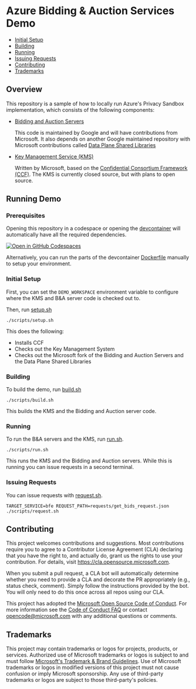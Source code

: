 # Azure Bidding & Auction Services Demo
  - [Initial Setup](#Initial-Setup)
  - [Building](#Building)
  - [Running](#Running)
  - [Issuing Requests](#Issuing-Requests)
- [Contributing](#Contributing)
- [Trademarks](#Trademarks)

## Overview

This repository is a sample of how to locally run Azure's Privacy Sandbox implementation, which consists of the following components:

- [Bidding and Auction Servers](https://github.com/privacysandbox/bidding-auction-servers)

  This code is maintained by Google and will have contributions from Microsoft.
  It also depends on another Google maintained repository with Microsoft contributions called [Data Plane Shared Libraries](https://github.com/privacysandbox/data-plane-shared-libraries)

- [Key Management Service (KMS)](https://github.com/microsoft/azure-privacy-sandbox-kms)

  Written by Microsoft, based on the [Confidential Consortium Framework (CCF)](https://github.com/microsoft/ccf).
  The KMS is currently closed source, but with plans to open source.
  
## Running Demo

### Prerequisites

Opening this repository in a codespace or opening the [devcontainer](.devcontainer/devcontainer.json) will automatically have all the required dependencies.

[![Open in GitHub Codespaces](https://github.com/codespaces/badge.svg)](https://github.com/codespaces/new?hide_repo_select=true&ref=main&repo=740915196&skip_quickstart=true&machine=premiumLinux&geo=EuropeWest)

Alternatively, you can run the parts of the devcontainer [Dockerfile](.devcontainer/Dockerfile) manually to setup your environment.

### Initial Setup

First, you can set the `DEMO_WORKSPACE` environment variable to configure where the KMS and B&A server code is checked out to.

Then, run [setup.sh](scripts/setup.sh)

```
./scripts/setup.sh
```
This does the following:
- Installs CCF
- Checks out the Key Management System
- Checks out the Microsoft fork of the Bidding and Auction Servers and the Data Plane Shared Libraries

### Building

To build the demo, run [build.sh](scripts/build.sh)
```
./scripts/build.sh
```

This builds the KMS and the Bidding and Auction server code.

### Running

To run the B&A servers and the KMS, run [run.sh](scripts/run.sh).
```
./scripts/run.sh
```

This runs the KMS and the Bidding and Auction servers. While this is running you can issue requests in a second terminal.

### Issuing Requests
You can issue requests with [request.sh](scripts/request.sh).
```
TARGET_SERVICE=bfe REQUEST_PATH=requests/get_bids_request.json ./scripts/request.sh
```

## Contributing

This project welcomes contributions and suggestions.  Most contributions require you to agree to a
Contributor License Agreement (CLA) declaring that you have the right to, and actually do, grant us
the rights to use your contribution. For details, visit https://cla.opensource.microsoft.com.

When you submit a pull request, a CLA bot will automatically determine whether you need to provide
a CLA and decorate the PR appropriately (e.g., status check, comment). Simply follow the instructions
provided by the bot. You will only need to do this once across all repos using our CLA.

This project has adopted the [Microsoft Open Source Code of Conduct](https://opensource.microsoft.com/codeofconduct/).
For more information see the [Code of Conduct FAQ](https://opensource.microsoft.com/codeofconduct/faq/) or
contact [opencode@microsoft.com](mailto:opencode@microsoft.com) with any additional questions or comments.

## Trademarks

This project may contain trademarks or logos for projects, products, or services. Authorized use of Microsoft
trademarks or logos is subject to and must follow
[Microsoft's Trademark & Brand Guidelines](https://www.microsoft.com/en-us/legal/intellectualproperty/trademarks/usage/general).
Use of Microsoft trademarks or logos in modified versions of this project must not cause confusion or imply Microsoft sponsorship.
Any use of third-party trademarks or logos are subject to those third-party's policies.
